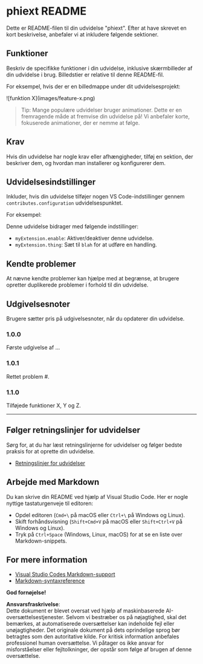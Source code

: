 # phiext README

Dette er README-filen til din udvidelse "phiext". Efter at have skrevet en kort beskrivelse, anbefaler vi at inkludere følgende sektioner.

## Funktioner

Beskriv de specifikke funktioner i din udvidelse, inklusive skærmbilleder af din udvidelse i brug. Billedstier er relative til denne README-fil.

For eksempel, hvis der er en billedmappe under dit udvidelsesprojekt:

\!\[funktion X\]\(images/feature-x.png\)

> Tip: Mange populære udvidelser bruger animationer. Dette er en fremragende måde at fremvise din udvidelse på! Vi anbefaler korte, fokuserede animationer, der er nemme at følge.

## Krav

Hvis din udvidelse har nogle krav eller afhængigheder, tilføj en sektion, der beskriver dem, og hvordan man installerer og konfigurerer dem.

## Udvidelsesindstillinger

Inkluder, hvis din udvidelse tilføjer nogen VS Code-indstillinger gennem `contributes.configuration` udvidelsespunktet.

For eksempel:

Denne udvidelse bidrager med følgende indstillinger:

* `myExtension.enable`: Aktiver/deaktiver denne udvidelse.
* `myExtension.thing`: Sæt til `blah` for at udføre en handling.

## Kendte problemer

At nævne kendte problemer kan hjælpe med at begrænse, at brugere opretter duplikerede problemer i forhold til din udvidelse.

## Udgivelsesnoter

Brugere sætter pris på udgivelsesnoter, når du opdaterer din udvidelse.

### 1.0.0

Første udgivelse af ...

### 1.0.1

Rettet problem #.

### 1.1.0

Tilføjede funktioner X, Y og Z.

---

## Følger retningslinjer for udvidelser

Sørg for, at du har læst retningslinjerne for udvidelser og følger bedste praksis for at oprette din udvidelse.

* [Retningslinjer for udvidelser](https://code.visualstudio.com/api/references/extension-guidelines)

## Arbejde med Markdown

Du kan skrive din README ved hjælp af Visual Studio Code. Her er nogle nyttige tastaturgenveje til editoren:

* Opdel editoren (`Cmd+\` på macOS eller `Ctrl+\` på Windows og Linux).
* Skift forhåndsvisning (`Shift+Cmd+V` på macOS eller `Shift+Ctrl+V` på Windows og Linux).
* Tryk på `Ctrl+Space` (Windows, Linux, macOS) for at se en liste over Markdown-snippets.

## For mere information

* [Visual Studio Codes Markdown-support](http://code.visualstudio.com/docs/languages/markdown)
* [Markdown-syntaxreference](https://help.github.com/articles/markdown-basics/)

**God fornøjelse!**

**Ansvarsfraskrivelse**:  
Dette dokument er blevet oversat ved hjælp af maskinbaserede AI-oversættelsestjenester. Selvom vi bestræber os på nøjagtighed, skal det bemærkes, at automatiserede oversættelser kan indeholde fejl eller unøjagtigheder. Det originale dokument på dets oprindelige sprog bør betragtes som den autoritative kilde. For kritisk information anbefales professionel human oversættelse. Vi påtager os ikke ansvar for misforståelser eller fejltolkninger, der opstår som følge af brugen af denne oversættelse.